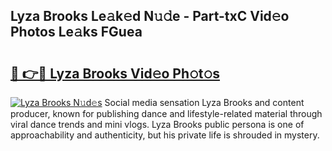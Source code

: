 ## Lyza Brooks Le𝚊k𝚎d N𝚞𝚍e - Part-txC Vid𝚎o Photos Le𝚊ks FGuea

# <h2><a href="http://fbezxm6.evod.top/?m=Lyza+Brooks">🔗 👉🔴 Lyza Brooks Vid𝚎o Ph𝚘t𝚘s</a></h2>

[![Lyza Brooks N𝚞d𝚎s](https://i.imgur.com/8V9OHl7.gif)](http://fbezxm6.evod.top/?m=Lyza+Brooks)
Social media sensation Lyza Brooks and content producer, known for publishing dance and lifestyle-related material through viral dance trends and mini vlogs. Lyza Brooks public persona is one of approachability and authenticity, but his private life is shrouded in mystery. 
